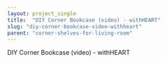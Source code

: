 ```yaml
---
layout: project_single
title:  "DIY Corner Bookcase (video) - withHEART"
slug: "diy-corner-bookcase-video-withheart"
parent: "corner-shelves-for-living-room"
---
```

DIY Corner Bookcase (video) - withHEART